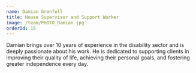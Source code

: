 ```yaml
---
name: Damian Grenfell
title: House Supervisor and Support Worker
image: /team/PHOTO_Damian.jpg
orderId: 15
---
```


Damian brings over 10 years of experience in the disability sector and is deeply passionate about his work. He is dedicated to supporting clients in improving their quality of life, achieving their personal goals, and fostering greater independence every day.
